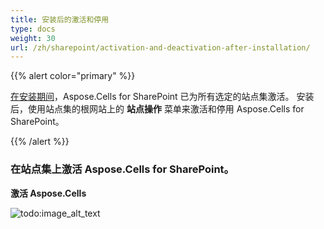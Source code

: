 ```yaml
---
title: 安装后的激活和停用
type: docs
weight: 30
url: /zh/sharepoint/activation-and-deactivation-after-installation/
---
```


{{% alert color="primary" %}} 

[在安装期间](/cells/zh/sharepoint/installing-aspose-cells-for-sharepoint/)，Aspose.Cells for SharePoint 已为所有选定的站点集激活。 安装后，使用站点集的根网站上的 **站点操作** 菜单来激活和停用 Aspose.Cells for SharePoint。

{{% /alert %}} 
### **在站点集上激活 Aspose.Cells for SharePoint。**
**激活 Aspose.Cells** 

![todo:image_alt_text](activation-and-deactivation-after-installation_1.png)
